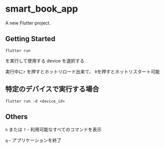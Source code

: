 # smart_book_app

A new Flutter project.

## Getting Started

```
flutter run
```
を実行して使用する device を選択する

実行中に`r` を押すとホットリロード出来て、 `R`を押すとホットリスタート可能

## 特定のデバイスで実行する場合
```
flutter run -d <device_id>
```

## Others

`h` または `?` - 利用可能なすべてのコマンドを表示

`q` - アプリケーションを終了
